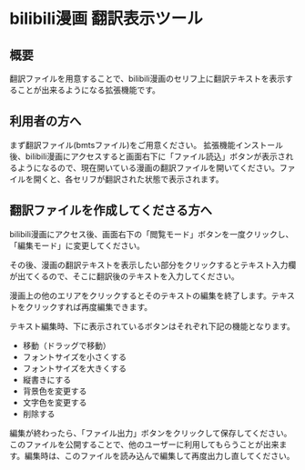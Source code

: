 # bilibili漫画 翻訳表示ツール

## 概要

翻訳ファイルを用意することで、bilibili漫画のセリフ上に翻訳テキストを表示することが出来るようになる拡張機能です。



## 利用者の方へ

まず翻訳ファイル(bmtsファイル)をご用意ください。
拡張機能インストール後、bilibili漫画にアクセスすると画面右下に「ファイル読込」ボタンが表示されるようになるので、現在開いている漫画の翻訳ファイルを開いてください。ファイルを開くと、各セリフが翻訳された状態で表示されます。



## 翻訳ファイルを作成してくださる方へ

bilibili漫画にアクセス後、画面右下の「閲覧モード」ボタンを一度クリックし、「編集モード」に変更してください。

その後、漫画の翻訳テキストを表示したい部分をクリックするとテキスト入力欄が出てくるので、そこに翻訳後のテキストを入力してください。

漫画上の他のエリアをクリックするとそのテキストの編集を終了します。テキストをクリックすれば再度編集できます。

テキスト編集時、下に表示されているボタンはそれぞれ下記の機能となります。

- 移動（ドラッグで移動）
- フォントサイズを小さくする
- フォントサイズを大きくする
- 縦書きにする
- 背景色を変更する
- 文字色を変更する
- 削除する

編集が終わったら、「ファイル出力」ボタンをクリックして保存してください。このファイルを公開することで、他のユーザーに利用してもらうことが出来ます。編集時は、このファイルを読み込んで編集して再度出力し直してください。